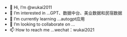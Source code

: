 - 👋 Hi, I’m @wukai2011
- 👀 I’m interested in ...GPT、数据中台、美业数据和民宿数据
- 🌱 I’m currently learning ...autogpt应用
- 💞️ I’m looking to collaborate on ...
- 📫 How to reach me ...wechat：wukai2021

<!---
wukai2011/wukai2011 is a ✨ special ✨ repository because its `README.md` (this file) appears on your GitHub profile.
You can click the Preview link to take a look at your changes.
--->
